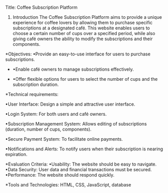 Title: Coffee Subscription Platform


1. Introduction
The Coffee Subscription Platform aims to provide a unique experience for coffee lovers by allowing them to purchase specific subscriptions at a designated café. This website enables users to choose a certain number of cups over a specified period, while also giving café owners the ability to modify the subscriptions and their components.



*Objectives:
•Provide an easy-to-use interface for users to purchase subscriptions.

- •Enable café owners to manage subscriptions effectively.

- •Offer flexible options for users to select the number of cups and the subscription duration.



*Technical requirements:

•User Interface: Design a simple and attractive user interface.

•Login System: For both users and café owners.

•Subscription Management System: Allows editing of subscriptions (duration, number of cups, components).

•Secure Payment System: To facilitate online payments.

•Notifications and Alerts: To notify users when their subscription is nearing expiration.


*Evaluation Criteria:
•Usability: The website should be easy to navigate.
•Data Security: User data and financial transactions must be secured.
•Performance: The website should respond quickly.

*Tools and Technologies:
 HTML, CSS, JavaScript, database

